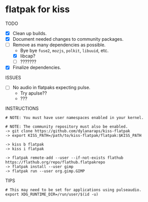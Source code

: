 # flatpak for kiss

TODO

- [x] Clean up builds.
- [x] Document needed changes to community packages.
- [ ] Remove as many dependencies as possible.
    - Bye bye `fuse2`, `mozjs`, `polkit`, `libuuid`, etc.
    - [x] libcap?
    - [ ] ???????
- [x] Finalize dependencies.

ISSUES

- [ ] No audio in flatpaks expecting pulse.
    - Try apulse??
    - ???

INSTRUCTIONS

```
# NOTE: You must have user namespaces enabled in your kernel.

# NOTE: The community repository must also be enabled.
-> git clone https://github.com/dylanaraps/kiss-flatpak
-> export KISS_PATH=/path/to/kiss-flatpak/flatpak:$KISS_PATH

-> kiss b flatpak
-> kiss i flatpak

-> flatpak remote-add --user --if-not-exists flathub https://flathub.org/repo/flathub.flatpakrepo
-> flatpak install --user gimp
-> flatpak run --user org.gimp.GIMP
```

TIPS

```
# This may need to be set for applications using pulseaudio.
export XDG_RUNTIME_DIR=/run/user/$(id -u)
```
